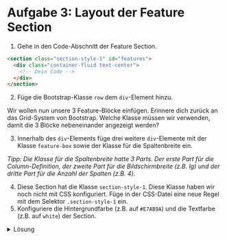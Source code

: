 # Aufgabe 3: Layout der Feature Section

1. Gehe in den Code-Abschnitt der Feature Section.

```html
<section class="section-style-1" id="features">
  <div class="container-fluid text-center">
    <!-- Dein Code -->
  </div>
</section>
```

2. Füge die Bootstrap-Klasse `row` dem `div`-Element hinzu.

Wir wollen nun unsere 3 Feature-Blöcke einfügen. Erinnere dich zurück an das Grid-System von Bootstrap. Welche Klasse müssen wir verwenden, damit die 3 Blöcke nebeneinander angezeigt werden?

3. Innerhalb des `div`-Elements füge drei weitere `div`-Elemente mit der Klasse `feature-box` sowie der Klasse für die Spaltenbreite ein.

_Tipp: Die Klasse für die Spaltenbreite hatte 3 Parts. Der erste Part für die Column-Definition, der zweite Part für die Bildschirmbreite (z.B. lg) und der dritte Part für die Anzahl der Spalten (z.B. 4)._

4. Diese Section hat die Klasse `section-style-1`. Diese Klasse haben wir noch nicht mit CSS konfiguriert. Füge in der CSS-Datei eine neue Regel mit dem Selektor `.section-style-1` ein.
5. Konfiguriere die Hintergrundfarbe (z.B. auf `#E7AB9A`) und die Textfarbe (z.B. auf `white`) der Section.

<details>
<summary>Lösung</summary>

#### index.html

```html
<section class="section-style-1" id="features">
  <div class="container-fluid text-center">
    <!-- Wir wollen, dass die Features nebeneinander angezeigt werden. Dafür verwenden wir wieder die Bootstrap-Klasse "row" -->
    <div class="row">
      <div class="feature-box col-lg-4">
        <!-- Hier ist Feature 1 -->
      </div>

      <div class="feature-box col-lg-4">
        <!-- Hier ist Feature 2 -->
      </div>

      <div class="feature-box col-lg-4">
        <!-- Hier ist Feature 3 -->
      </div>
    </div>
  </div>
</section>
```

#### styles.css

```css
.section-style-2 {
  background-color: #e7ab9a;
  color: white;
}
```

</details>
